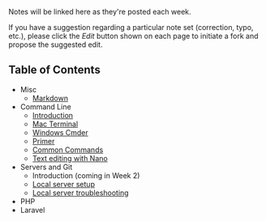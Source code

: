 Notes will be linked here as they're posted each week.

If you have a suggestion regarding a particular note set (correction, typo, etc.), please click the *Edit* button shown on each page to initiate a fork and propose the suggested edit.

## Table of Contents

+ Misc
  + [Markdown](/misc/markdown.md)
+ Command Line
  + [Introduction](/command-line/intro.md)
  + [Mac Terminal](/command-line/mac-terminal.md)
  + [Windows Cmder](/command-line/windows-cmder.md)
  + [Primer](/command-line/primer.md)
  + [Common Commands](/command-line/common-commands.md)
  + [Text editing with Nano](/command-line/nano.md)
+ Servers and Git
  + Introduction (coming in Week 2)
  + [Local server setup](servers-and-git/local-server-setup.md)
  + [Local server troubleshooting](servers-and-git/local-server-troubleshooting.md)
+ PHP
+ Laravel

